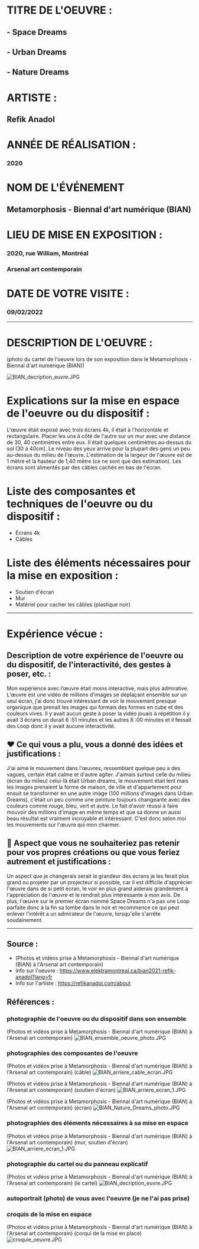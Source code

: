 # TITRE DE L'OEUVRE :

## - Space Dreams
## - Urban Dreams
## - Nature Dreams

# ARTISTE :

## Refik Anadol

# ANNÉE DE RÉALISATION :

### 2020

# NOM DE L'ÉVÉNEMENT

## Metamorphosis - Biennal d'art numérique (BIAN)

# LIEU DE MISE EN EXPOSITION :

### 2020, rue William, Montréal
### Arsenal art contemporain

# DATE DE VOTRE VISITE :

### 09/02/2022

-------------------------------------------------------------------------------------------

# DESCRIPTION DE L'OEUVRE :

(photo du cartel de l'oeuvre lors de son exposition dans le Metamorphosis - Biennal d'art numérique (BIAN))

![BIAN_decription_euvre.JPG](images/BIAN_description_euvre.JPG)

# Explications sur la mise en espace de l'oeuvre ou du dispositif :

L'œuvre était exposé avec trois écrans 4k, il était à l'horizontale et rectangulaire. Placer les uns à côté de l'autre sur un mur avec une distance de 30, 40 centimètres entre eux. Il était quelques centimètres au-dessus du sol (30 à 40cm). Le niveau des yeux arrive pour la plupart des gens un peu au-dessus du milieu de l'œuvre. L'estimation de la largeur de l'œuvre est de 1 mètre et la hauteur de 1,40 mètre (ce ne sont que des estimation). Les écrans sont alimentés par des câbles cachés en bas de l'écran.

# Liste des composantes et techniques de l'oeuvre ou du dispositif :

- Écrans 4k
- Câbles

# Liste des éléments nécessaires pour la mise en exposition :

- Soutien d'écran
- Mur
- Matériel pour cacher les câbles (plastique noir)

-------------------------------------------------------------------------------------------

#  Expérience vécue :

## Description de votre expérience de l'oeuvre ou du dispositif, de l'interactivité, des gestes à poser, etc. :

Mon expérience avec l’œuvre était moins interactive, mais plus admirative. L’œuvre est une vidéo de millions d’images se déplaçant ensemble sur un seul écran, j’ai donc trouvé intéressant de voir le mouvement presque organique que prenait les images qui formais des formes en cube et des couleurs vives. Il y avait aucun geste à poser la vidéo jouais à répétition il y avait 3 écrans un durait 6 :51 minutes et les autres 8 :00 minutes et il fessait des Loop donc il y avait aucune interactivité.

## ❤️ Ce qui vous a plu, vous a donné des idées et justifications :

J'ai aimé le mouvement dans l'œuvres, ressemblant quelque peu a des vagues, certain était calme et d'autre agiter. J'aimais surtout celle du milieu (écran du milieu) celui-là était Urban dreams, le mouvement était lent mais les images prenaient la forme de maison, de ville et d'appartement pour ensuit se transformer en une autre image (100 millions d'images dans Urban Dreams), c'était un peu comme une peinture toujours changeante avec des couleurs comme rouge, bleu, vert et autre. Le fait d'avoir réussi à faire mouvoir des millions d'image en même temps et que sa donne un aussi beau résultat est vraiment incroyable et intéressant. C'est donc selon moi les mouvements sur l'œuvre qui mon charmer.

## 🤔 Aspect que vous ne souhaiteriez pas retenir pour vos propres créations ou que vous feriez autrement et justifications :

Un aspect que je changerais serait la grandeur des écrans je les ferait plus grand ou projeter par un projecteur si possible, car il est difficile d'apprécier l'œuvre dans de si petit écran, le voir en plus grand aiderais grandement à l'appréciation de l'œuvre et le rendrait plus intéressante à mon avis. De plus, l'œuvre sur le premier écran nommé Space Dreams n'a pas une Loop parfaite donc à la fin sa tombe dans le noir et recommence ce qui peut enlever l'intérêt a un admirateur de l'œuvre, lorsqu'elle s'arrête soudainement.

-------------------------------------------------------------------------------------------


## Source :

- (Photos et vidéos prise à Metamorphosis - Biennal d'art numérique (BIAN) à l'Arsenal art contemporain)
- Info sur l'oeuvre : https://www.elektramontreal.ca/bian2021-refik-anadol?lang=fr
- Info sur l'artiste : https://refikanadol.com/about

## Références :
 
### photographie de l'oeuvre ou du dispositif dans son ensemble 

(Photos et vidéos prise à Metamorphosis - Biennal d'art numérique (BIAN) à l'Arsenal art contemporain)
![BIAN_ensemble_oeuvre_photo.JPG](images/BIAN_ensemble_oeuvre_photo.JPG)

### photographies des composantes de l'oeuvre 

(Photos et vidéos prise à Metamorphosis - Biennal d'art numérique (BIAN) à l'Arsenal art contemporain) (câble)
![BIAN_arriere_cable_ecran.JPG](images/BIAN_arriere_cable_ecran.JPG)

(Photos et vidéos prise à Metamorphosis - Biennal d'art numérique (BIAN) à l'Arsenal art contemporain) (soutien d'écran)
![BIAN_arriere_ecran_1.JPG](images/BIAN_arriere_ecran_1.JPG)

(Photos et vidéos prise à Metamorphosis - Biennal d'art numérique (BIAN) à l'Arsenal art contemporain) (écran)
![BIAN_Nature_Dreams_photo.JPG](images/BIAN_Nature_Dreams_photo.JPG)

### photographies des éléments nécessaires à sa mise en espace

(Photos et vidéos prise à Metamorphosis - Biennal d'art numérique (BIAN) à l'Arsenal art contemporain) (mur, soutien d'écran)
![BIAN_arriere_ecran_1.JPG](images/BIAN_arriere_ecran_1.JPG)

### photographie du cartel ou du panneau explicatif 

(Photos et vidéos prise à Metamorphosis - Biennal d'art numérique (BIAN) à l'Arsenal art contemporain) (le cartel)
![BIAN_decription_euvre.JPG](images/BIAN_description_euvre.JPG)

### autoportrait (photo) de vous avec l'oeuvre (je ne l'ai pas prise)

### croquis de la mise en espace

(Photos et vidéos prise à Metamorphosis - Biennal d'art numérique (BIAN) à l'Arsenal art contemporain) (corqui de la mise en place)
![croquie_oeuvre.JPG](images/croquie_oeuvre.JPG)


